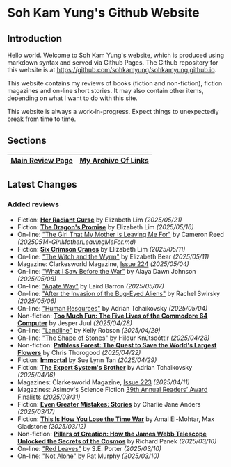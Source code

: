 # Soh Kam Yung's Github Website

## Introduction

Hello world. Welcome to Soh Kam Yung's website, which is produced using markdown syntax and served via Github Pages. The Github repository for this website is at <https://github.com/sohkamyung/sohkamyung.github.io>.

This website contains my reviews of books (fiction and non-fiction), fiction magazines and on-line short stories. It may also contain other items, depending on what I want to do with this site.

This website is always a work-in-progress. Expect things to unexpectedly break from time to time.

## Sections

| [Main Review Page](reviews/README.md) | [My Archive Of Links](links/README.md) |
| ------------------------------------- | -------------------------------------- |

## Latest Changes

### Added reviews

- Fiction: [**Her Radiant Curse**](reviews/fiction/2025/20250521-HerRadiantCurse.md) by Elizabeth Lim *(2025/05/21)*
- Fiction: [**The Dragon's Promise**](reviews/fiction/2025/20250516-DragonsPromise.md) by Elizabeth Lim *(2025/05/16)*
- On-line: ["The Girl That My Mother Is Leaving Me For"](reviews/online/2025/20250514-GirlMotherLeavingMeFor.md) by Cameron Reed *(20250514-GirlMotherLeavingMeFor.md)*
- Fiction: [**Six Crimson Cranes**](reviews/fiction/2025/20250511-SixCrimsonCranes.md) by Elizabeth Lim *(2025/05/11)*
- On-line: ["The Witch and the Wyrm"](reviews/online/2025/20250511-WitchWyrm.md) by Elizabeth Bear *(2025/05/11)*
- Magazine: Clarkesworld Magazine, [Issue 224](reviews/magazines/Clarkesworld/20250504-Clarkesworld224.md) *(2025/05/04)*
- On-line: ["What I Saw Before the War"](reviews/online/2025/20250508-SawBeforeWar.md) by Alaya Dawn Johnson *(2025/05/08)*
- On-line: ["Agate Way"](reviews/online/2025/20250507-AgateWay.md) by Laird Barron *(2025/05/07)*
- On-line: ["After the Invasion of the Bug-Eyed Aliens"](reviews/online/2025/20250506-AfterInvasionBugEyedAliens.md) by Rachel Swirsky *(2025/05/06)*
- On-line: ["Human Resources"](reviews/online/2025/20250504-HumanResources.md) by Adrian Tchaikovsky *(2025/05/04)*
- Non-fiction: [**Too Much Fun: The Five Lives of the Commodore 64 Computer**](reviews/nonfiction/2025/20250428-TooMuchFun.md) by Jesper Juul *(2025/04/28)*
- On-line: ["Landline"](reviews/online/2025/20250429-Landline.md) by Kelly Robson *(2025/04/29)*
- On-line: ["The Shape of Stones"](reviews/online/2025/20250428-ShapeStones.md) by Hildur Knútsdóttir *(2025/04/28)*
- Non-fiction: [**Pathless Forest: The Quest to Save the World's Largest Flowers**](reviews/nonfiction/2025/20250422-PathlessForest.md) by Chris Thorogood *(2025/04/22)*
- Fiction: [**Immortal**](reviews/fiction/2025/20250429-Immortal.md) by Sue Lynn Tan *(2025/04/29)*
- Fiction: [**The Expert System's Brother**](reviews/fiction/2025/20250416-ExpertSystemBrother.md) by Adrian Tchaikovsky *(2025/04/16)*
- Magazines: Clarkesworld Magazine, [Issue 223](reviews/magazines/Clarkesworld/20250411-Clarkesworld223.md) *(2025/04/11)*
- Magazines: Asimov's Science Fiction [39th Annual Readers’ Award Finalists](reviews/magazines/AsimovsScienceFiction/20250331-39ReadersAwardFinalist.md) *(2025/03/31)*
- Fiction: [**Even Greater Mistakes: Stories**](reviews/fiction/2025/20250317-EvenGreaterMistakes.md) by Charlie Jane Anders *(2025/03/17)*
- Fiction: [**This Is How You Lose the Time War**](reviews/fiction/2025/20250312-HowLoseTimeWar.md) by Amal El-Mohtar, Max Gladstone *(2025/03/12)*
- Non-fiction: [**Pillars of Creation: How the James Webb Telescope Unlocked the Secrets of the Cosmos**](reviews/nonfiction/2025/20250310-PillarsOfCreation.md) by Richard Panek *(2025/03/10)*
- On-line: ["Red Leaves"](reviews/online/2025/20250310-RedLeaves.md) by S.E. Porter *(2025/03/10)*
- On-line: ["Not Alone"](reviews/online/2025/20250310-NotAlone.md) by Pat Murphy *(2025/03/10)*
